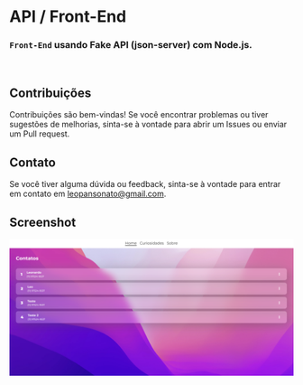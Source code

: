 # API / Front-End
### `Front-End` usando Fake API (json-server) com Node.js.
<br>
  
## Contribuições

Contribuições são bem-vindas! Se você encontrar problemas ou tiver sugestões de melhorias, sinta-se à vontade para abrir um Issues ou enviar um Pull request.

## Contato

Se você tiver alguma dúvida ou feedback, sinta-se à vontade para entrar em contato em [leopansonato@gmail.com](mailto:leopansonato@gmail.com).

## Screenshot
<div align="center" justify="center"><img width="600px" src="assets/screen-shot.png" alt="screenshot"></div>

